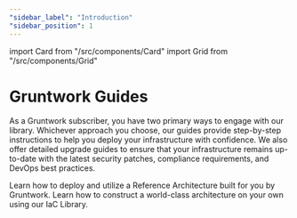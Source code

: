 ```yaml
---
"sidebar_label": "Introduction"
"sidebar_position": 1
---
```


import Card from "/src/components/Card"
import Grid from "/src/components/Grid"

# Gruntwork Guides

As a Gruntwork subscriber, you have two primary ways to engage with our library. Whichever approach you choose, our guides provide step-by-step instructions to help you deploy your infrastructure with confidence. We also offer detailed upgrade guides to ensure that your infrastructure remains up-to-date with the latest security patches, compliance requirements, and DevOps best practices.

<Grid cols={2}>
  <Card
    title="Deploy a Reference Architecture"
    href="/docs/guides/reference-architecture/overview/overview"
  >
    Learn how to deploy and utilize a Reference Architecture built for you by Gruntwork.
  </Card>
  <Card
    title="Build Your Own Architecture"
    href="/docs/guides/build-it-yourself/overview"
  >
    Learn how to construct a world-class architecture on your own using our IaC Library.
  </Card>
</Grid>
